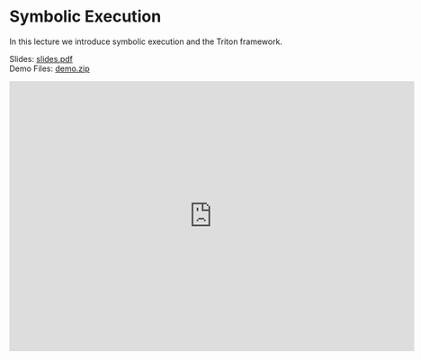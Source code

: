 # Symbolic Execution

In this lecture we introduce symbolic execution and the Triton framework.

Slides: [slides.pdf](/resources/lecture_slides/symbolic.pdf)    
Demo Files: [demo.zip](/resources/lecture_slides/symbolic.zip)   

<center>
    <iframe width="720" height="480" src="https://www.youtube.com/embed/AuKnidfYBmA" title="YouTube video player" frameborder="0" allow="accelerometer; autoplay; clipboard-write; encrypted-media; gyroscope; picture-in-picture; web-share" allowfullscreen></iframe>
</center>

